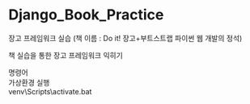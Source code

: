 # Django_Book_Practice
장고 프레임워크 실습 (책 이름 : Do it! 장고+부트스트랩 파이썬 웹 개발의 정석)

책 실습을 통한 장고 프레임워크 익히기

명령어  
가상환경 실행  
venv\Scripts\activate.bat